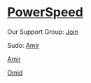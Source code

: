 # [PowerSpeed](https://telegram.me/powerspeed_ch)

Our Support Group: [Join](https://telegram.me/joinchat/DRd6IT4K-uTcPsVGWJD07Q)

Sudo:
[Amir](https://telegram.me/amir_anonymous)

[Amir](https://telegram.me/crazy_sudo)

[Omid](mromidbalooch)
